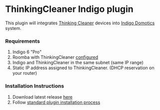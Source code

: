 # ThinkingCleaner Indigo plugin

This plugin will integrates [Thinking Cleaner](<http://www.thinkingcleaner.com/>) devices into [Indigo Domotics](<http://www.indigodomo.com/>) system.

### Requirements

1. Indigo 6 "Pro" 
2. Roomba with ThinkingCleaner [configured](<http://www.thinkingcleaner.com/setup/>) 
3. Indigo and ThinkingCleaner in the same subnet (same IP range) 
4. Static IP address assigned to ThinkingCleaner. (DHCP reservation on your router) 


### Installation Instructions

1. Download latest release [here](https://github.com/tenallero/Indigo-ThinkingCleaner/releases)
2. Follow [standard plugin installation process](http://bit.ly/1e1Vc7b)